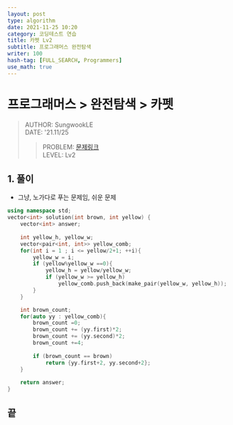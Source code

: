 ```yaml
---
layout: post
type: algorithm
date: 2021-11-25 10:20
category: 코딩테스트 연습
title: 카펫 Lv2
subtitle: 프로그래머스 완전탐색
writer: 100
hash-tag: [FULL_SEARCH, Programmers]
use_math: true
---
```



# 프로그래머스 > 완전탐색 > 카펫
> AUTHOR: SungwookLE    
> DATE: '21.11/25  
>> PROBLEM: [문제링크](https://programmers.co.kr/learn/courses/30/lessons/42842)  
>> LEVEL: Lv2    

## 1. 풀이
- 그냥, 노가다로 푸는 문제임, 쉬운 문제

```c++
using namespace std;
vector<int> solution(int brown, int yellow) {
    vector<int> answer;
    
    int yellow_h, yellow_w;
    vector<pair<int, int>> yellow_comb;
    for(int i = 1 ; i <= yellow/2+1; ++i){
        yellow_w = i;
        if (yellow%yellow_w ==0){
            yellow_h = yellow/yellow_w;
            if (yellow_w >= yellow_h)
                yellow_comb.push_back(make_pair(yellow_w, yellow_h));
        }
    }

    int brown_count;
    for(auto yy : yellow_comb){
        brown_count =0;
        brown_count += (yy.first)*2;
        brown_count += (yy.second)*2;
        brown_count +=4;
        
        if (brown_count == brown)
            return {yy.first+2, yy.second+2};
    }
    
    return answer;
}
```

## 끝